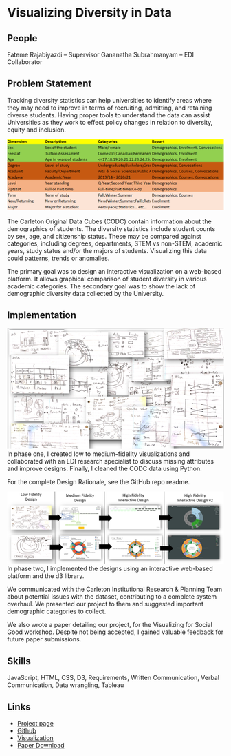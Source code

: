 # Visualizing Diversity in Data

## <span> People </span>

Fateme Rajabiyazdi – Supervisor
Gananatha Subrahmanyam – EDI Collaborator

## Problem Statement

Tracking diversity statistics can help universities to identify areas where they may need to improve in terms of recruiting, admitting, and retaining diverse students. Having proper tools to understand the data can assist Universities as they work to effect policy changes in relation to diversity, equity and inclusion.

![Table of Data](images/visualizing_diversity/table.png)

The Carleton Original Data Cubes (CODC) contain information about the demographics of students. The diversity statistics include student counts by sex, age, and citizenship status. These may be compared against categories, including degrees, departments, STEM vs non-STEM, academic years, study status and/or the majors of students. Visualizing this data could patterns, trends or anomalies.

The primary goal was to design an interactive visualization on a web-based platform. It allows graphical comparison of student diversity in various academic categories. The secondary goal was to show the lack of demographic diversity data collected by the University.

## Implementation

![Low Fidelity Vizualizations](images/visualizing_diversity/low_fidelity.png)
In phase one, I created low to medium-fidelity visualizations and collaborated with an EDI research specialist to discuss missing attributes and improve designs. Finally, I cleaned the CODC data using Python.

For the complete Design Rationale, see the GitHub repo readme.

![Development Process](images/visualizing_diversity/development.png)
In phase two, I implemented the designs using an interactive web-based platform and the d3 library.

We communicated with the Carleton Institutional Research & Planning Team about potential issues with the dataset, contributing to a complete system overhaul. We presented our project to them and suggested important demographic categories to collect.

We also wrote a paper detailing our project, for the Visualizing for Social Good workshop. Despite not being accepted, I gained valuable feedback for future paper submissions.

## Skills

JavaScript, HTML, CSS, D3, Requirements, Written Communication, Verbal Communication, Data wrangling, Tableau

## Links

- [Project page](https://kael558.github.io/EDIProjectPage/)
- [Github](https://github.com/kael558/symmetrical-dollop)
- [Visualization](https://kael558.github.io/symmetrical-dollop/)
- [Paper Download](images/visualizing_diversity/EDI_Visualization_Design.pdf)
